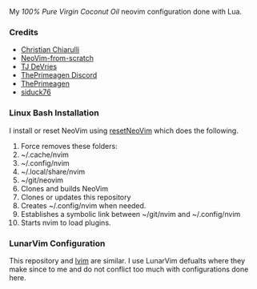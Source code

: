 My *100% Pure Virgin Coconut Oil* neovim configuration done with Lua.

### Credits
* [Christian Chiarulli](https://github.com/ChristianChiarulli/LunarVim)
* [NeoVim-from-scratch](https://github.com/LunarVim/Neovim-from-scratch)
* [TJ DeVries](https://github.com/tjdevries)
* [ThePrimeagen Discord](https://discord.gg/3ujcVMe)
* [ThePrimeagen](https://github.com/ThePrimeagen)
* [siduck76](https://github.com/siduck76/neovim-dotfiles)

### Linux Bash Installation

I install or reset NeoVim using [resetNeoVim](https://github.com/Traap/dotfiles/blob/master/bin/resetNeoVim) which does the following.

1. Force removes these folders:
  1. ~/.cache/nvim
  2. ~/.config/nvim
  3. ~/.local/share/nvim
  4. ~/git/neovim
2. Clones and builds NeoVim
3. Clones or updates this repository
4. Creates ~/.config/nvim when needed.
5. Establishes a symbolic link between ~/git/nvim and ~/.config/nvim
6. Starts nvim to load plugins.

### LunarVim Configuration
This repository and [lvim](https://github.com/traap/lvim) are similar.  I use LunarVim
defualts where they make since to me and do not conflict too
much with configurations done here.
